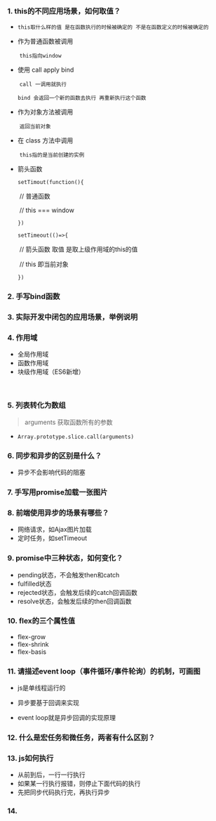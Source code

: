 ###  1. this的不同应用场景，如何取值？

- `this取什么样的值 是在函数执行的时候被确定的 不是在函数定义的时候被确定的`

- 作为普通函数被调用

  ​	`this指向window`

- 使用 call apply bind

  ​	`call 一调用就执行`

  ​	`bind 会返回一个新的函数去执行 再重新执行这个函数`

- 作为对象方法被调用

  ​	`返回当前对象`

- 在 class 方法中调用

  ​	`this指的是当前创建的实例`

- 箭头函数

   `setTimout(function(){`

  ​	//  普通函数

  ​	//  this === window

  `})`

  `setTimeout(()=>{`

  ​	//  箭头函数  取值 是取上级作用域的this的值

  ​	//  this  即当前对象

  `})`

### 2. 手写bind函数







### 3. 实际开发中闭包的应用场景，举例说明

### 4. 作用域

- 全局作用域 
- 函数作用域
- 块级作用域（ES6新增）

​		

### 5. 列表转化为数组

> arguments  获取函数所有的参数

- `Array.prototype.slice.call(arguments)`

### 6. 同步和异步的区别是什么？

-  异步不会影响代码的阻塞

### 7. 手写用promise加载一张图片



### 8. 前端使用异步的场景有哪些？

- 网络请求，如Ajax图片加载
- 定时任务，如setTimeout

### 9. promise中三种状态，如何变化？

- pending状态，不会触发then和catch
- fulfilled状态
- rejected状态，会触发后续的catch回调函数
- resolve状态，会触发后续的then回调函数

### 10. flex的三个属性值

- flex-grow
- flex-shrink
- flex-basis

### 11. 请描述event loop（事件循环/事件轮询）的机制，可画图

- js是单线程运行的
- 异步要基于回调来实现

- event loop就是异步回调的实现原理

### 12. 什么是宏任务和微任务，两者有什么区别？



### 13. js如何执行

- 从前到后，一行一行执行
- 如果某一行执行报错，则停止下面代码的执行
- 先把同步代码执行完，再执行异步

### 14.  

